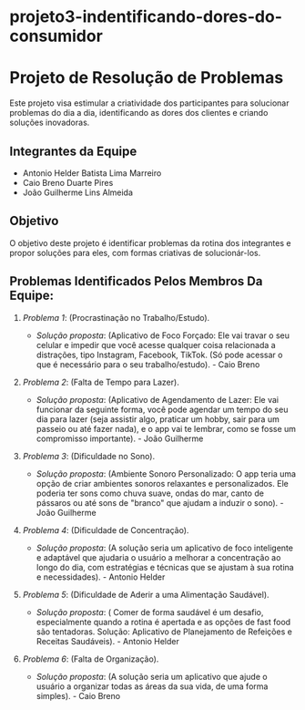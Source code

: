 # projeto3-indentificando-dores-do-consumidor

# Projeto de Resolução de Problemas

Este projeto visa estimular a criatividade dos participantes para solucionar problemas do dia a dia, identificando as dores dos clientes e criando soluções inovadoras.

## Integrantes da Equipe

- Antonio Helder Batista Lima Marreiro
- Caio Breno Duarte Pires
- João Guilherme Lins Almeida

## Objetivo

O objetivo deste projeto é identificar problemas da rotina dos integrantes e propor soluções para eles, com formas criativas de solucionár-los.

## Problemas Identificados Pelos Membros Da Equipe:

1. *Problema 1*: (Procrastinação no Trabalho/Estudo).
   - *Solução proposta*: (Aplicativo de Foco Forçado: Ele vai travar o seu celular e impedir que você acesse qualquer coisa relacionada a distrações, tipo Instagram, Facebook, TikTok. (Só pode acessar o que é necessário para o seu trabalho/estudo). - Caio Breno
   
2. *Problema 2*: (Falta de Tempo para Lazer).
   - *Solução proposta*: (Aplicativo de Agendamento de Lazer: Ele vai funcionar da seguinte forma, você pode agendar um tempo do seu dia para lazer (seja assistir algo, praticar um hobby, sair para um passeio ou até fazer nada), e o app vai te lembrar, como se fosse um compromisso importante). - João Guilherme
   
3. *Problema 3*: (Dificuldade no Sono).
   - *Solução proposta*: (Ambiente Sonoro Personalizado: O app teria uma opção de criar ambientes sonoros relaxantes e personalizados. Ele poderia ter sons como chuva suave, ondas do mar, canto de pássaros ou até sons de "branco" que ajudam a induzir o sono). - João Guilherme

4. *Problema 4*: (Dificuldade de Concentração).
   - *Solução proposta*: (A solução seria um aplicativo de foco inteligente e adaptável que ajudaria o usuário a melhorar a concentração ao longo do dia, com estratégias e técnicas que se ajustam à sua rotina e necessidades). - Antonio Helder
   
5. *Problema 5*: (Dificuldade de Aderir a uma Alimentação Saudável).
   - *Solução proposta*: ( Comer de forma saudável é um desafio, especialmente quando a rotina é apertada e as opções de fast food são tentadoras. Solução: Aplicativo de Planejamento de Refeições e Receitas Saudáveis). - Antonio Helder
  
6. *Problema 6*: (Falta de Organização).
   - *Solução proposta*: (A solução seria um aplicativo que ajude o usuário a organizar todas as áreas da sua vida, de uma forma simples). - Caio Breno
